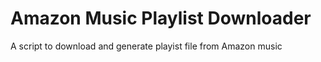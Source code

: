 # Amazon Music Playlist Downloader
A script to download and generate playist file from Amazon music
